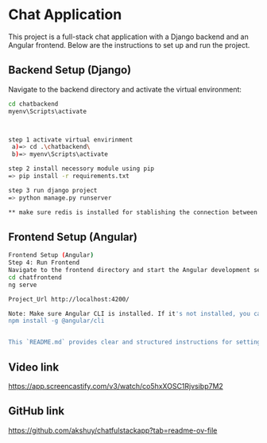 # Chat Application

This project is a full-stack chat application with a Django backend and an Angular frontend. Below are the instructions to set up and run the project.

## Backend Setup (Django)



Navigate to the backend directory and activate the virtual environment:

```bash
cd chatbackend
myenv\Scripts\activate



step 1 activate virtual envirinment 
 a)=> cd .\chatbackend\
 b)=> myenv\Scripts\activate

step 2 install necessory module using pip
=> pip install -r requirements.txt

step 3 run django project
=> python manage.py runserver

** make sure redis is installed for stablishing the connection between users for real time chat
```
## Frontend Setup (Angular)

```bash
Frontend Setup (Angular)
Step 4: Run Frontend
Navigate to the frontend directory and start the Angular development server:
cd chatfrontend
ng serve

Project_Url http://localhost:4200/

Note: Make sure Angular CLI is installed. If it's not installed, you can install it globally using:
npm install -g @angular/cli


This `README.md` provides clear and structured instructions for setting up both the backend and frontend of your chat application.


```
## Video link
https://app.screencastify.com/v3/watch/co5hxXOSC1Rjvsibp7M2

## GitHub link
https://github.com/akshuy/chatfulstackapp?tab=readme-ov-file